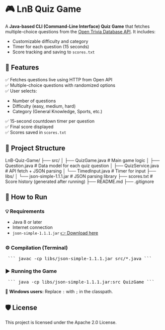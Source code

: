 # 🎮 LnB Quiz Game

A **Java-based CLI (Command-Line Interface) Quiz Game** that fetches multiple-choice questions from the [Open Trivia Database API](https://opentdb.com/). It includes:

- Customizable difficulty and category
- Timer for each question (15 seconds)
- Score tracking and saving to `scores.txt`

## 📌 Features

✅ Fetches questions live using HTTP from Open API  
✅ Multiple-choice questions with randomized options  
✅ User selects:
- Number of questions  
- Difficulty (easy, medium, hard)  
- Category (General Knowledge, Sports, etc.)

✅ 15-second countdown timer per question  
✅ Final score displayed  
✅ Scores saved in `scores.txt`

## 📂 Project Structure

LnB-Quiz-Game/
├── src/
│ ├── QuizGame.java # Main game logic
│ ├── Question.java # Data model for each quiz question
│ ├── QuizService.java # API fetch + JSON parsing
│ └── TimedInput.java # Timer for input
├── libs/
│ └── json-simple-1.1.1.jar # JSON parsing library
├── scores.txt # Score history (generated after running)
├── README.md
├── .gitignore


## 🚀 How to Run

### 💡 Requirements

- Java 8 or later
- Internet connection
- `json-simple-1.1.1.jar` [👉 Download here](https://code.google.com/archive/p/json-simple/downloads)

### ⚙️ Compilation (Terminal)

<pre> ``` javac -cp libs/json-simple-1.1.1.jar src/*.java ``` </pre>

### ▶️ Running the Game

<pre> ``` java -cp libs/json-simple-1.1.1.jar:src QuizGame ``` </pre>


🔁 **Windows users:** Replace `:` with `;` in the classpath.

## 🛡 License

This project is licensed under the Apache 2.0 License.
